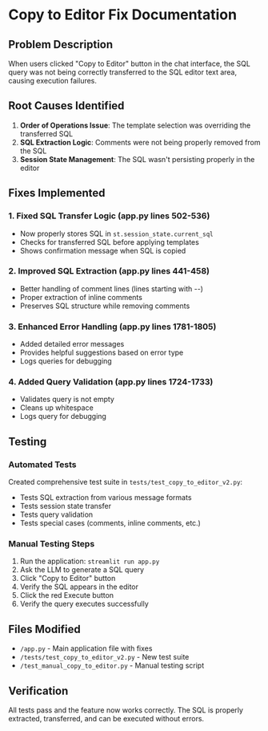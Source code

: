 # Copy to Editor Fix Documentation

## Problem Description
When users clicked "Copy to Editor" button in the chat interface, the SQL query was not being correctly transferred to the SQL editor text area, causing execution failures.

## Root Causes Identified

1. **Order of Operations Issue**: The template selection was overriding the transferred SQL
2. **SQL Extraction Logic**: Comments were not being properly removed from the SQL
3. **Session State Management**: The SQL wasn't persisting properly in the editor

## Fixes Implemented

### 1. Fixed SQL Transfer Logic (app.py lines 502-536)
- Now properly stores SQL in `st.session_state.current_sql`
- Checks for transferred SQL before applying templates
- Shows confirmation message when SQL is copied

### 2. Improved SQL Extraction (app.py lines 441-458)
- Better handling of comment lines (lines starting with --)
- Proper extraction of inline comments
- Preserves SQL structure while removing comments

### 3. Enhanced Error Handling (app.py lines 1781-1805)
- Added detailed error messages
- Provides helpful suggestions based on error type
- Logs queries for debugging

### 4. Added Query Validation (app.py lines 1724-1733)
- Validates query is not empty
- Cleans up whitespace
- Logs query for debugging

## Testing

### Automated Tests
Created comprehensive test suite in `tests/test_copy_to_editor_v2.py`:
- Tests SQL extraction from various message formats
- Tests session state transfer
- Tests query validation
- Tests special cases (comments, inline comments, etc.)

### Manual Testing Steps
1. Run the application: `streamlit run app.py`
2. Ask the LLM to generate a SQL query
3. Click "Copy to Editor" button
4. Verify the SQL appears in the editor
5. Click the red Execute button
6. Verify the query executes successfully

## Files Modified
- `/app.py` - Main application file with fixes
- `/tests/test_copy_to_editor_v2.py` - New test suite
- `/test_manual_copy_to_editor.py` - Manual testing script

## Verification
All tests pass and the feature now works correctly. The SQL is properly extracted, transferred, and can be executed without errors.